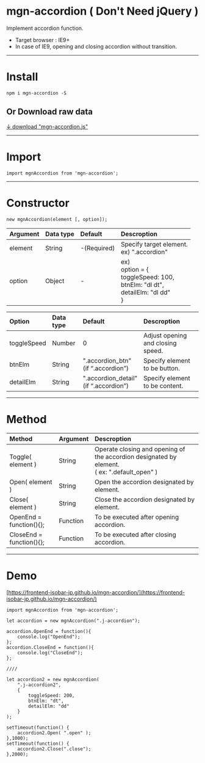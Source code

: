 # mgn-accordion ( Don't Need jQuery )


Implement accordion function.
- Target browser : IE9+
- In case of IE9, opening and closing accordion without transition.

___

# Install

```
npm i mgn-accordion -S
```

## Or Download raw data
[↓ download "mgn-accordion.js"](https://raw.githubusercontent.com/frontend-isobar-jp/mgn-accordion/master/src/mgn-accordion.js)


___

# Import

```
import mgnAccordion from 'mgn-accordion';
```

___

# Constructor

```
new mgnAccordion(element [, option]);
```
|Argument|Data type|Default|Descroption|
|:-------|:--------|:------|:----------|
|element|String|-(Required)|Specify target element.<br>ex) ".accordion"|
|option|Object|-|ex)<br> option = {<br> toggleSpeed: 100,<br> btnElm: "dl dt",<br> detailElm: "dl dd"<br>}|

|Option|Data type|Default|Descroption|
|:-------|:--------|:------|:----------|
|toggleSpeed|Number|0|Adjust opening and closing speed.|
|btnElm|String|".accordion_btn"<br>(if “.accordion”)|Specify element to be button.|
|detailElm|String|".accordion_detail"<br>(if “.accordion”)|Specify element to be content.|

___

# Method

|Method|Argument|Descroption|
|:-------|:--------|:------|
|Toggle( element )|String|Operate closing and opening of the accordion designated by element.<br>( ex: ".default_open" )|
|Open( element )|String|Open the accordion designated by element.|
|Close( element )|String|Close the accordion designated by element.|
|OpenEnd = function(){};|Function|To be executed after opening accordion.|
|CloseEnd = function(){};|Function|To be executed after closing accordion.|

___

# Demo

[https://frontend-isobar-jp.github.io/mgn-accordion/](https://frontend-isobar-jp.github.io/mgn-accordion/)

```
import mgnAccordion from 'mgn-accordion';

let accordion = new mgnAccordion(".j-accordion");

accordion.OpenEnd = function(){
    console.log("OpenEnd");
};
accordion.CloseEnd = function(){
    console.log("CloseEnd");
};

////

let accordion2 = new mgnAccordion(
	".j-accordion2",
	{
		toggleSpeed: 200,
		btnElm: "dt",
		detailElm: "dd"
	}
);

setTimeout(function() {
    accordion2.Open( ".open" );
},1000);
setTimeout(function() {
    accordion2.Close(".close");
},2000);
```
